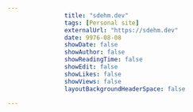---
                title: "sdehm.dev"
                tags: [Personal site]
                externalUrl: "https://sdehm.dev"
                date: 9976-08-08
                showDate: false
                showAuthor: false
                showReadingTime: false
                showEdit: false
                showLikes: false
                showViews: false
                layoutBackgroundHeaderSpace: false
                ---
